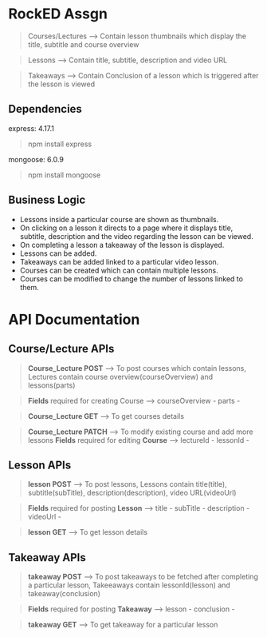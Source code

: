 # RockED Assgn

> Courses/Lectures --> Contain lesson thumbnails which display the title, subtitle and course overview

> Lessons --> Contain title, subtitle, description and video URL

> Takeaways --> Contain Conclusion of a lesson which is triggered after the lesson is viewed

## Dependencies

express: 4.17.1
> npm install express

mongoose: 6.0.9
> npm install mongoose


## Business Logic
- Lessons inside a particular course are shown as thumbnails.
- On clicking on a lesson it directs to a page where it displays title, subtitle, description and the video regarding the lesson can be viewed.
- On completing a lesson a takeaway of the lesson is displayed.
- Lessons can be added.
- Takeaways can be added linked to a particular video lesson.
- Courses can be created which can contain multiple lessons.
- Courses can be modified to change the number of lessons linked to them.

# API Documentation
## Course/Lecture APIs
>**Course_Lecture POST** --> To post courses which contain lessons, Lectures contain course overview(courseOverview) and lessons(parts)

>**Fields** required for creating Course -->
> courseOverview -
> parts -
    
>**Course_Lecture GET** --> To get courses details

>**Course_Lecture PATCH** --> To modify existing course and add more lessons
>**Fields** required for editing **Course** -->
> lectureId -
> lessonId -

## Lesson APIs
>**lesson POST** --> To post lessons, Lessons contain title(title), subtitle(subTitle), description(description), video URL(videoUrl)

>**Fields** required for posting **Lesson** -->
> title -
> subTitle -
> description -
> videoUrl -
 
>**lesson GET** --> To get lesson details

## Takeaway APIs
>**takeaway POST** --> To post takeaways to be fetched after completing a particular lesson, Takeeaways contain lessonId(lesson) and takeaway(conclusion)

>**Fields** required for posting **Takeaway** -->
> lesson -
> conclusion -

>**takeaway GET** --> To get takeaway for a particular lesson


